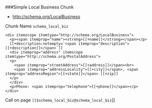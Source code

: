 
###Simple Local Business Chunk

 - http://schema.org/LocalBusiness
 
Chunk Name `schema_local_biz`

```
<div itemscope itemtype="http://schema.org/LocalBusiness">
  <p><span itemprop="name"><strong>[[+name]]</strong></span></p>
  [[+description:notempty=`<span itemprop="description">[[+description]]</span>`]]
  <div itemprop="address" itemscope itemtype="http://schema.org/PostalAddress">
  <p>
	<span itemprop="streetAddress">[[+address]]</span><br>
    <span itemprop="addressLocality">[[+city]]</span>, <span itemprop="addressRegion">[[+state]]</span> [[+zip]]
  </p>	
  </div>
  <p>Phone: <span itemprop="telephone">[[+phone]]</span></p>
</div>
```

Call on page `[[$schema_local_biz@schema_local_biz`]]
